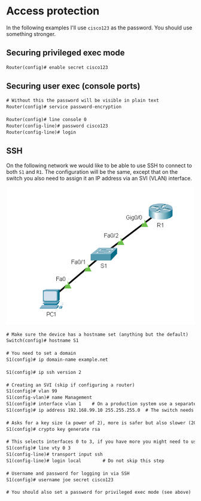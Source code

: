 # Access protection

In the following examples I'll use `cisco123` as the password.
You should use something stronger.

## Securing privileged exec mode

```txt
Router(config)# enable secret cisco123
```

## Securing user exec (console ports)

```txt
# Without this the password will be visible in plain text
Router(config)# service password-encryption 

Router(config)# line console 0
Router(config-line)# password cisco123   
Router(config-line)# login
```

## SSH

On the following network we would like to be able to use SSH to connect to both `S1` and `R1`.
The configuration will be the same, except that on the switch you also need to assign it an IP address via an SVI (VLAN) interface.

![topology](img/SSH-topology.png)

```txt
# Make sure the device has a hostname set (anything but the default)
Switch(config)# hostname S1

# You need to set a domain
S1(config)# ip domain-name example.net

S1(config)# ip ssh version 2

# Creating an SVI (skip if configuring a router)
S1(config)# vlan 99
S1(config-vlan)# name Management
S1(config)# interface vlan 1    # On a production system use a separate management VLAN
S1(config)# ip address 192.168.99.10 255.255.255.0  # The switch needs an IP address

# Asks for a key size (a power of 2), more is safer but also slower (2048 or 4096 are fine)
S1(config)# crypto key generate rsa 

# This selects interfaces 0 to 3, if you have more you might need to use 0 15 or something similar
S1(config)# line vty 0 3    
S1(config-line)# transport input ssh
S1(config-line)# login local        # Do not skip this step

# Username and password for logging in via SSH
S1(config)# username joe secret cisco123

# You should also set a password for privileged exec mode (see above)
```
